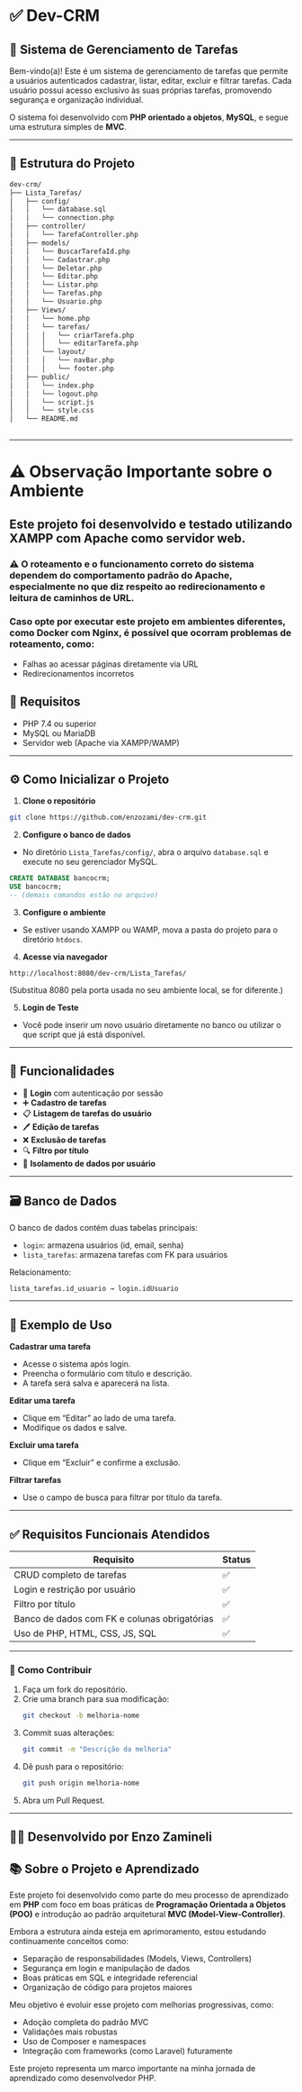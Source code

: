# ✅ Dev-CRM
## 🔐 Sistema de Gerenciamento de Tarefas

Bem-vindo(a)! Este é um sistema de gerenciamento de tarefas que permite a usuários autenticados cadastrar, listar, editar, excluir e filtrar tarefas. Cada usuário possui acesso exclusivo às suas próprias tarefas, promovendo segurança e organização individual.

O sistema foi desenvolvido com **PHP orientado a objetos**, **MySQL**, e segue uma estrutura simples de **MVC**.

---

## 📁 Estrutura do Projeto

```bash
dev-crm/
├── Lista_Tarefas/
│   ├── config/
│   │   └── database.sql    
│   │   └── connection.php
│   ├── controller/         
│   │   └── TarefaController.php
│   ├── models/
│   │   └── BuscarTarefaId.php    
│   │   └── Cadastrar.php   
│   │   └── Deletar.php    
│   │   └── Editar.php
│   │   └── Listar.php    
│   │   └── Tarefas.php
│   │   └── Usuario.php          
│   ├── Views/
│   │   └── home.php    
│   │   └── tarefas/
│   │   │   └── criarTarefa.php    
│   │   │   └── editarTarefa.php    
│   │   └── layout/
│   │   │   └── navBar.php    
│   │   │   └── footer.php              
│   ├── public/
│   │   └── index.php    
│   │   └── logout.php   
│   │   └── script.js    
│   │   └── style.css        
│   └── README.md
         
```

---

# ⚠️ Observação Importante sobre o Ambiente
## Este projeto foi desenvolvido e testado utilizando XAMPP com Apache como servidor web.

### ⚠️ O roteamento e o funcionamento correto do sistema dependem do comportamento padrão do Apache, especialmente no que diz respeito ao redirecionamento e leitura de caminhos de URL.

### Caso opte por executar este projeto em ambientes diferentes, como Docker com Nginx, é possível que ocorram problemas de roteamento, como:

- Falhas ao acessar páginas diretamente via URL
- Redirecionamentos incorretos

## 🧾 Requisitos

- PHP 7.4 ou superior
- MySQL ou MariaDB
- Servidor web (Apache via XAMPP/WAMP)

---

## ⚙️ Como Inicializar o Projeto

1. **Clone o repositório**

```bash
git clone https://github.com/enzozami/dev-crm.git
```

2. **Configure o banco de dados**

- No diretório `Lista_Tarefas/config/`, abra o arquivo `database.sql` e execute no seu gerenciador MySQL.

```sql
CREATE DATABASE bancocrm;
USE bancocrm;
-- (demais comandos estão no arquivo)
```

3. **Configure o ambiente**

- Se estiver usando XAMPP ou WAMP, mova a pasta do projeto para o diretório `htdocs`.

4. **Acesse via navegador**

```
http://localhost:8080/dev-crm/Lista_Tarefas/
```
(Substitua 8080 pela porta usada no seu ambiente local, se for diferente.)

5. **Login de Teste**

- Você pode inserir um novo usuário diretamente no banco ou utilizar o que script que já está disponível.

---

## 📌 Funcionalidades

- 🔐 **Login** com autenticação por sessão
- ➕ **Cadastro de tarefas**
- 📋 **Listagem de tarefas do usuário**
- 🖊️ **Edição de tarefas**
- ❌ **Exclusão de tarefas**
- 🔍 **Filtro por título**
- 👤 **Isolamento de dados por usuário**

---

## 🗃️ Banco de Dados

O banco de dados contém duas tabelas principais:

- `login`: armazena usuários (id, email, senha)
- `lista_tarefas`: armazena tarefas com FK para usuários

Relacionamento:
```sql
lista_tarefas.id_usuario → login.idUsuario
```

---

## 🧪 Exemplo de Uso

**Cadastrar uma tarefa**

- Acesse o sistema após login.
- Preencha o formulário com título e descrição.
- A tarefa será salva e aparecerá na lista.

**Editar uma tarefa**

- Clique em “Editar” ao lado de uma tarefa.
- Modifique os dados e salve.

**Excluir uma tarefa**

- Clique em “Excluir” e confirme a exclusão.

**Filtrar tarefas**

- Use o campo de busca para filtrar por título da tarefa.

---

## ✅ Requisitos Funcionais Atendidos

| Requisito                                        | Status |
|--------------------------------------------------|--------|
| CRUD completo de tarefas                         | ✅     |
| Login e restrição por usuário                    | ✅     |
| Filtro por título                                | ✅     |
| Banco de dados com FK e colunas obrigatórias     | ✅     |
| Uso de PHP, HTML, CSS, JS, SQL                   | ✅     |

---

### 🤝 Como Contribuir

1. Faça um fork do repositório.
2. Crie uma branch para sua modificação:
   ```bash
   git checkout -b melhoria-nome
   ```
3. Commit suas alterações:
   ```bash
   git commit -m "Descrição da melhoria"
   ```
4. Dê push para o repositório:
   ```bash
   git push origin melhoria-nome
   ```
5. Abra um Pull Request.

---

## 👨‍💻 Desenvolvido por Enzo Zamineli

## 📚 Sobre o Projeto e Aprendizado

Este projeto foi desenvolvido como parte do meu processo de aprendizado em **PHP** com foco em boas práticas de **Programação Orientada a Objetos (POO)** e introdução ao padrão arquitetural **MVC (Model-View-Controller)**.

Embora a estrutura ainda esteja em aprimoramento, estou estudando continuamente conceitos como:

- Separação de responsabilidades (Models, Views, Controllers)
- Segurança em login e manipulação de dados
- Boas práticas em SQL e integridade referencial
- Organização de código para projetos maiores

Meu objetivo é evoluir esse projeto com melhorias progressivas, como:

- Adoção completa do padrão MVC
- Validações mais robustas
- Uso de Composer e namespaces
- Integração com frameworks (como Laravel) futuramente

Este projeto representa um marco importante na minha jornada de aprendizado como desenvolvedor PHP.